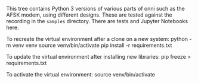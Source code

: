 This tree contains Python 3 versions of various parts of onni such as the AFSK
modem, using different designs. These are tested against the recording in the
`samples` directory. There are tests and Jupyter Notebooks here.

To recreate the virtual environment after a clone on a new system:
python -m venv venv
source venv/bin/activate
pip install -r requirements.txt

To update the virtual environment after installing new libraries:
pip freeze > requirements.txt

To activate the virtual environment:
source venv/bin/activate

